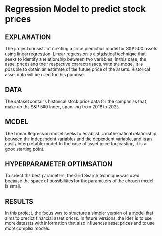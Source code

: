 # Regression Model to predict stock prices 


## EXPLANATION
The project consists of creating a price prediction model for S&P 500 assets using linear regression. Linear regression is a statistical technique that seeks to identify a relationship between two variables, in this case, the asset prices and their respective characteristics. With the model, it is possible to obtain an estimate of the future price of the assets. Historical asset data will be used for this purpose.

## DATA
The dataset contains historical stock price data for the companies that make up the S&P 500 index, spanning from 2018 to 2023.

## MODEL 
The Linear Regression model seeks to establish a mathematical relationship between the independent variables and the dependent variable, and is an easily interpretable model. In the case of asset price forecasting, it is a good starting point. 

## HYPERPARAMETER OPTIMSATION
To select the best parameters, the Grid Search technique was used because the space of possibilities for the parameters of the chosen model is small. 

## RESULTS
In this project, the focus was to structure a simpler version of a model that aims to predict financial asset prices. In future versions, the idea is to use more datasets with information that also influences asset prices and to use more complex models.

